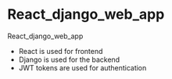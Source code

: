 # React_django_web_app
React_django_web_app

* React is used for frontend
* Django is used for the backend
* JWT tokens are used for authentication
  
